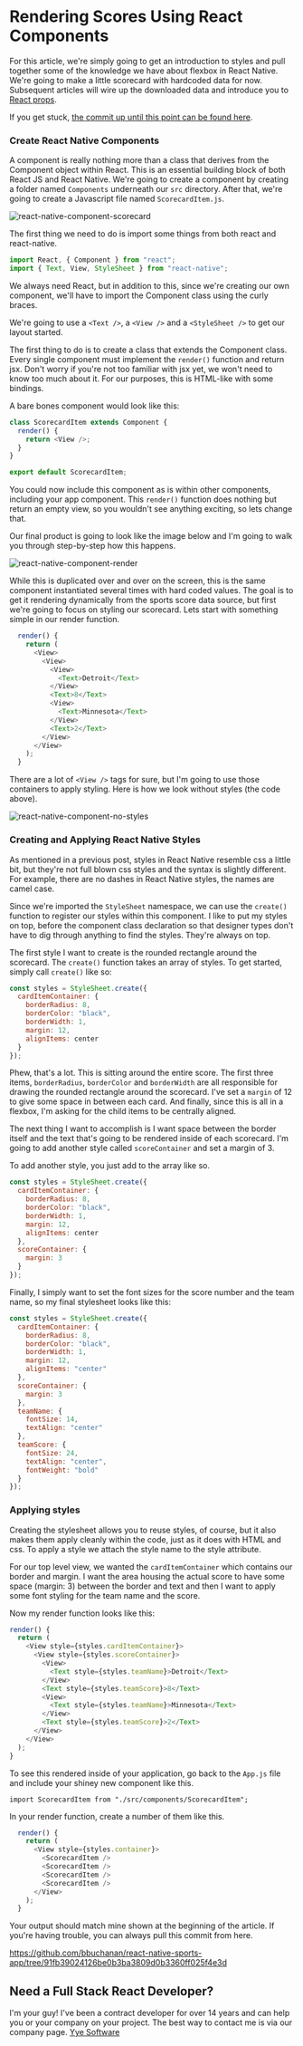 # Rendering Scores Using React Components

For this article, we're simply going to get an introduction to styles and pull together some of the knowledge we have about flexbox in React Native. We're going to make a little scorecard with hardcoded data for now. Subsequent articles will wire up the downloaded data and introduce you to <a href="https://reactjs.org/docs/components-and-props.html" target="_blank">React props</a>.

If you get stuck, <a href="https://github.com/bbuchanan/react-native-sports-app/tree/91fb39024126be0b3ba3809d0b3360ff025f4e3d" target="_blank">the commit up until this point can be found here</a>.

### Create React Native Components

A component is really nothing more than a class that derives from the Component object within React. This is an essential building block of both React JS and React Native. We're going to create a component by creating a folder named `Components` underneath our `src` directory. After that, we're going to create a Javascript file named `ScorecardItem.js`.

![react-native-component-scorecard](/images/react-native-scorecard-component.png)

The first thing we need to do is import some things from both react and react-native.

```javascript
import React, { Component } from "react";
import { Text, View, StyleSheet } from "react-native";
```

We always need React, but in addition to this, since we're creating our own component, we'll have to import the Component class using the curly braces.

We're going to use a `<Text />`, a `<View />` and a `<StyleSheet />` to get our layout started.

The first thing to do is to create a class that extends the Component class. Every single component must implement the `render()` function and return jsx. Don't worry if you're not too familiar with jsx yet, we won't need to know too much about it. For our purposes, this is HTML-like with some bindings.

A bare bones component would look like this:

```javascript
class ScorecardItem extends Component {
  render() {
    return <View />;
  }
}

export default ScorecardItem;
```

You could now include this component as is within other components, including your app component. This `render()` function does nothing but return an empty view, so you wouldn't see anything exciting, so lets change that.

Our final product is going to look like the image below and I'm going to walk you through step-by-step how this happens.

![react-native-component-render](/images/react-native-component-render.png)

While this is duplicated over and over on the screen, this is the same component instantiated several times with hard coded values. The goal is to get it rendering dynamically from the sports score data source, but first we're going to focus on styling our scorecard. Lets start with something simple in our render function.

```javascript
  render() {
    return (
      <View>
        <View>
          <View>
            <Text>Detroit</Text>
          </View>
          <Text>8</Text>
          <View>
            <Text>Minnesota</Text>
          </View>
          <Text>2</Text>
        </View>
      </View>
    );
  }
```

There are a lot of `<View />` tags for sure, but I'm going to use those containers to apply styling. Here is how we look without styles (the code above).

![react-native-component-no-styles](/images/react-native-component-no-styles.png)

### Creating and Applying React Native Styles

As mentioned in a previous post, styles in React Native resemble css a little bit, but they're not full blown css styles and the syntax is slightly different. For example, there are no dashes in React Native styles, the names are camel case.

Since we're imported the `StyleSheet` namespace, we can use the `create()` function to register our styles within this component. I like to put my styles on top, before the component class declaration so that designer types don't have to dig through anything to find the styles. They're always on top.

The first style I want to create is the rounded rectangle around the scorecard. The `create()` function takes an array of styles. To get started, simply call `create()` like so:

```javascript
const styles = StyleSheet.create({
  cardItemContainer: {
    borderRadius: 8,
    borderColor: "black",
    borderWidth: 1,
    margin: 12,
    alignItems: center
  }
});
```

Phew, that's a lot. This is sitting around the entire score. The first three items, `borderRadius`, `borderColor` and `borderWidth` are all responsible for drawing the rounded rectangle around the scorecard. I've set a `margin` of 12 to give some space in between each card. And finally, since this is all in a flexbox, I'm asking for the child items to be centrally aligned.

The next thing I want to accomplish is I want space between the border itself and the text that's going to be rendered inside of each scorecard. I'm going to add another style called `scoreContainer` and set a margin of 3.

To add another style, you just add to the array like so.

```javascript
const styles = StyleSheet.create({
  cardItemContainer: {
    borderRadius: 8,
    borderColor: "black",
    borderWidth: 1,
    margin: 12,
    alignItems: center
  },
  scoreContainer: {
    margin: 3
  }
});
```

Finally, I simply want to set the font sizes for the score number and the team name, so my final stylesheet looks like this:

```javascript
const styles = StyleSheet.create({
  cardItemContainer: {
    borderRadius: 8,
    borderColor: "black",
    borderWidth: 1,
    margin: 12,
    alignItems: "center"
  },
  scoreContainer: {
    margin: 3
  },
  teamName: {
    fontSize: 14,
    textAlign: "center"
  },
  teamScore: {
    fontSize: 24,
    textAlign: "center",
    fontWeight: "bold"
  }
});
```

### Applying styles

Creating the stylesheet allows you to reuse styles, of course, but it also makes them apply cleanly within the code, just as it does with HTML and css. To apply a style we attach the style name to the style attribute.

For our top level view, we wanted the `cardItemContainer` which contains our border and margin. I want the area housing the actual score to have some space (margin: 3) between the border and text and then I want to apply some font styling for the team name and the score.

Now my render function looks like this:

```javascript
render() {
  return (
    <View style={styles.cardItemContainer}>
      <View style={styles.scoreContainer}>
        <View>
          <Text style={styles.teamName}>Detroit</Text>
        </View>
        <Text style={styles.teamScore}>8</Text>
        <View>
          <Text style={styles.teamName}>Minnesota</Text>
        </View>
        <Text style={styles.teamScore}>2</Text>
      </View>
    </View>
  );
}
```

To see this rendered inside of your application, go back to the `App.js` file and include your shiney new component like this.

`import ScorecardItem from "./src/components/ScorecardItem";`

In your render function, create a number of them like this.

```javascript
  render() {
    return (
      <View style={styles.container}>
        <ScorecardItem />
        <ScorecardItem />
        <ScorecardItem />
        <ScorecardItem />
      </View>
    );
  }
```

Your output should match mine shown at the beginning of the article. If you're having trouble, you can always pull this commit from here.

https://github.com/bbuchanan/react-native-sports-app/tree/91fb39024126be0b3ba3809d0b3360ff025f4e3d

## Need a Full Stack React Developer?

I'm your guy! I've been a contract developer for over 14 years and can help you or your company on your project. The best way to contact me is via our company page. [Yye Software](https://www.yyesoftware.com)
